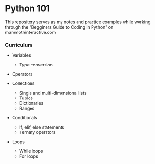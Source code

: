 # Python 101

This repository serves as my notes and practice examples while working through the "Begginers Guide to Coding in Python" on mammothinteractive.com

### Curriculum 

- Variables
  - Type conversion

- Operators

- Collections
  - Single and multi-dimensional lists
  - Tuples
  - Dictionaries
  - Ranges

- Conditionals
  - If, elif, else statements
  - Ternary operators

- Loops
  - While loops
  - For loops
